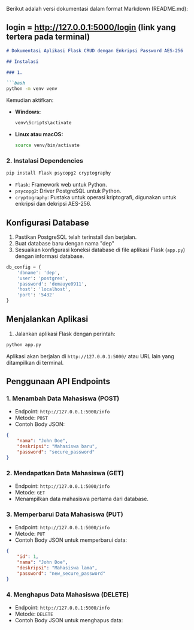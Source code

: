 Berikut adalah versi dokumentasi dalam format Markdown (README.md):

## login = http://127.0.0.1:5000/login (link yang tertera pada terminal)

```markdown
# Dokumentasi Aplikasi Flask CRUD dengan Enkripsi Password AES-256

## Instalasi

### 1. 

```bash
python -m venv venv
```

Kemudian aktifkan:

- **Windows:**
  ```bash
  venv\Scripts\activate
  ```

- **Linux atau macOS:**
  ```bash
  source venv/bin/activate
  ```

### 2. Instalasi Dependencies

```bash
pip install Flask psycopg2 cryptography
```

- `Flask`: Framework web untuk Python.
- `psycopg2`: Driver PostgreSQL untuk Python.
- `cryptography`: Pustaka untuk operasi kriptografi, digunakan untuk enkripsi dan dekripsi AES-256.

## Konfigurasi Database

1. Pastikan PostgreSQL telah terinstall dan berjalan.
2. Buat database baru dengan nama "dep"
3. Sesuaikan konfigurasi koneksi database di file aplikasi Flask (`app.py`) dengan informasi database.

```python
db_config = {
    'dbname': 'dep',
    'user': 'postgres',
    'password': 'demauye0911',
    'host': 'localhost',
    'port': '5432'
}
```

## Menjalankan Aplikasi

1. Jalankan aplikasi Flask dengan perintah:

```bash
python app.py
```

Aplikasi akan berjalan di `http://127.0.0.1:5000/` atau URL lain yang ditampilkan di terminal.

## Penggunaan API Endpoints

### 1. Menambah Data Mahasiswa (POST)

- Endpoint: `http://127.0.0.1:5000/info`
- Metode: `POST`
- Contoh Body JSON:

```json
{
    "nama": "John Doe",
    "deskripsi": "Mahasiswa baru",
    "password": "secure_password"
}
```

### 2. Mendapatkan Data Mahasiswa (GET)

- Endpoint: `http://127.0.0.1:5000/info`
- Metode: `GET`
- Menampilkan data mahasiswa pertama dari database.

### 3. Memperbarui Data Mahasiswa (PUT)

- Endpoint: `http://127.0.0.1:5000/info`
- Metode: `PUT`
- Contoh Body JSON untuk memperbarui data:

```json
{
    "id": 1,
    "nama": "John Doe",
    "deskripsi": "Mahasiswa lama",
    "password": "new_secure_password"
}
```

### 4. Menghapus Data Mahasiswa (DELETE)

- Endpoint: `http://127.0.0.1:5000/info`
- Metode: `DELETE`
- Contoh Body JSON untuk menghapus data:


